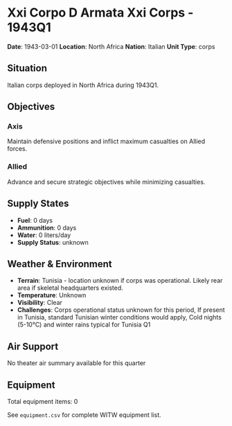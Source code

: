 # Xxi Corpo D Armata Xxi Corps - 1943Q1

**Date**: 1943-03-01
**Location**: North Africa
**Nation**: Italian
**Unit Type**: corps

## Situation

Italian corps deployed in North Africa during 1943Q1.

## Objectives

### Axis
Maintain defensive positions and inflict maximum casualties on Allied forces.

### Allied
Advance and secure strategic objectives while minimizing casualties.

## Supply States

- **Fuel**: 0 days
- **Ammunition**: 0 days
- **Water**: 0 liters/day
- **Supply Status**: unknown

## Weather & Environment

- **Terrain**: Tunisia - location unknown if corps was operational. Likely rear area if skeletal headquarters existed.
- **Temperature**: Unknown
- **Visibility**: Clear
- **Challenges**: Corps operational status unknown for this period, If present in Tunisia, standard Tunisian winter conditions would apply, Cold nights (5-10°C) and winter rains typical for Tunisia Q1

## Air Support

No theater air summary available for this quarter

## Equipment

Total equipment items: 0

See `equipment.csv` for complete WITW equipment list.
